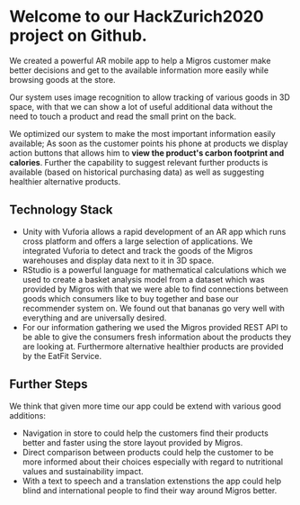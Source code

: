 # Welcome to our HackZurich2020 project on Github. 

We created a powerful AR mobile app to help a Migros customer make better decisions and get to the available information more easily while browsing goods at the store.

Our system uses image recognition to allow tracking of various goods in 3D space, with that we can show a lot of useful additional data without the need to touch a product and read the small print on the back.

We optimized our system to make the most important information easily available; As soon as the customer points his phone at products we display action buttons that allows him to **view the product's carbon footprint and calories**. Further the capability to suggest relevant further products is available (based on historical purchasing data) as well as suggesting healthier alternative products.

## Technology Stack
- Unity with Vuforia allows a rapid development of an AR app which runs cross platform and offers a large selection of applications. We integrated Vuforia to detect and track the goods of the Migros warehouses and display data next to it in 3D space.
- RStudio is a powerful language for mathematical calculations which we used to create a basket analysis model from a dataset which was provided by Migros with that we were able to find connections between goods which consumers like to buy together and base our recommender system on. We found out that bananas go very well with everything and are universally desired.
- For our information gathering we used the Migros provided REST API to be able to give the consumers fresh information about the products they are looking at. Furthermore alternative healthier products are provided by the EatFit Service. 

## Further Steps
We think that given more time our app could be extend with various good additions:
- Navigation in store to could help the customers find their products better and faster using the store layout provided by Migros.
- Direct comparison between products could help the customer to be more informed about their choices especially with regard to nutritional values and sustainability impact.
- With a text to speech and a translation extenstions the app could help blind and international people to find their way around Migros better.
